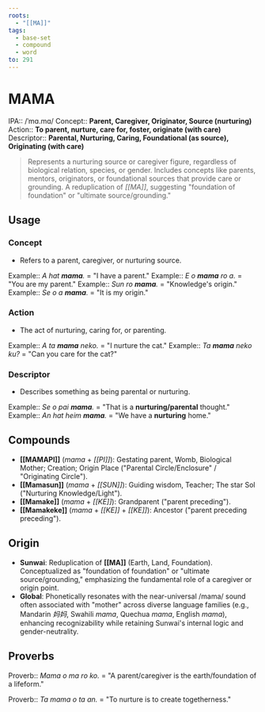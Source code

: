 ```yaml
---
roots:
  - "[[MA]]"
tags:
  - base-set
  - compound
  - word
to: 291
---
```

# MAMA

IPA::				/ˈmɑ.mɑ/
Concept::		**Parent, Caregiver, Originator, Source (nurturing)**
Action::		**To parent, nurture, care for, foster, originate (with care)**
Descriptor::	**Parental, Nurturing, Caring, Foundational (as source), Originating (with care)**

> Represents a nurturing source or caregiver figure, regardless of biological relation, species, or gender. Includes concepts like parents, mentors, originators, or foundational sources that provide care or grounding. A reduplication of *[[MA]]*, suggesting "foundation of foundation" or "ultimate source/grounding."

## Usage

### Concept
*   Refers to a parent, caregiver, or nurturing source.

Example::   *A hat **mama**.* = "I have a parent."
Example::   *E o **mama** ro a.* = "You are my parent."
Example::   *Sun ro **mama**.* = "Knowledge's origin."
Example::   *Se o a **mama**.* = "It is my origin."

### Action
*   The act of nurturing, caring for, or parenting.

Example::   *A ta **mama** neko.* = "I nurture the cat."
Example::   *Ta **mama** neko ku?* = "Can you care for the cat?"

### Descriptor
*   Describes something as being parental or nurturing.

Example::   *Se o pai **mama**.* = "That is a **nurturing/parental** thought."
Example::   *An hat heim **mama**.* = "We have a **nurturing** home."

## Compounds
*   **[[MAMAPI]]** (*mama* + *[[PI]]*): Gestating parent, Womb, Biological Mother; Creation; Origin Place ("Parental Circle/Enclosure" / "Originating Circle").
*   **[[Mamasun]]** (*mama* + *[[SUN]]*): Guiding wisdom, Teacher; The star Sol ("Nurturing Knowledge/Light").
*   **[[Mamake]]** (*mama* + *[[KE]]*): Grandparent ("parent preceding").
*   **[[Mamakeke]]** (*mama* + *[[KE]]* + *[[KE]]*): Ancestor ("parent preceding preceding").

## Origin
*   **Sunwai**: Reduplication of **[[MA]]** (Earth, Land, Foundation). Conceptualized as "foundation of foundation" or "ultimate source/grounding," emphasizing the fundamental role of a caregiver or origin point.
*   **Global**: Phonetically resonates with the near-universal /mama/ sound often associated with "mother" across diverse language families (e.g., Mandarin *妈妈*, Swahili *mama*, Quechua *mama*, English *mama*), enhancing recognizability while retaining Sunwai's internal logic and gender-neutrality.

## Proverbs

Proverb:: *Mama o ma ro ko.* = "A parent/caregiver is the earth/foundation of a lifeform."

Proverb:: *Ta mama o ta an.* = "To nurture is to create togetherness."

